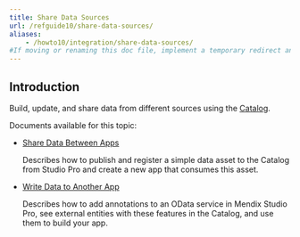 ```yaml
---
title: Share Data Sources
url: /refguide10/share-data-sources/
aliases:
    - /howto10/integration/share-data-sources/
#If moving or renaming this doc file, implement a temporary redirect and let the respective team know they should update the URL in the product. See Mapping to Products for more details.
---
```


## Introduction 

Build, update, and share data from different sources using the [Catalog](https://catalog.mendix.com). 

Documents available for this topic: 

* [Share Data Between Apps](/refguide10/share-data/)

    Describes how to publish and register a simple data asset to the Catalog from Studio Pro and create a new app that consumes this asset.

* [Write Data to Another App](/refguide10/write-data/)

    Describes how to add annotations to an OData service in Mendix Studio Pro, see external entities with these features in the Catalog, and use them to build your app.

